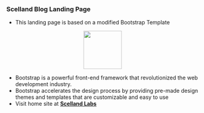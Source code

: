 ### Scelland Blog Landing Page
- This landing page is based on a modified Bootstrap Template
<div align="center">
  <img width="100" height="100" src="https://cdn.jsdelivr.net/gh/devicons/devicon/icons/bootstrap/bootstrap-original.svg" />
 </div>
 
 - Bootstrap is a powerful front-end framework that revolutionized the web development industry.
 - Bootstrap  accelerates the design process by providing pre-made design themes and templates that are customizable and easy to use
 - Visit home site at **[Scelland Labs](https://scelland.com)**
